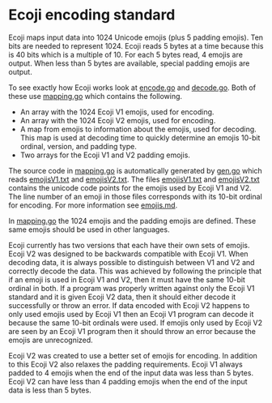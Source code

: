 # Ecoji encoding standard

Ecoji maps input data into 1024 Unicode emojis (plus 5 padding emojis).  Ten
bits are needed to represent 1024. Ecoji reads 5 bytes at a time because this
is 40 bits which is a multiple of 10.  For each 5 bytes read, 4 emojis are
output.  When less than 5 bytes are available, special padding emojis are
output.  

To see exactly how Ecoji works look at [encode.go](../encode.go) and
[decode.go](../decode.go).  Both of these use [mapping.go](../mapping.go) which
contains the following.

 * An array with the 1024 Ecoji V1 emojis, used for encoding.
 * An array with the 1024 Ecoji V2 emojis, used for encoding.
 * A map from emojis to information about the emojis, used for decoding.  This map is used at decoding time to quickly determine an emojis 10-bit ordinal, version, and padding type.
 * Two arrays for the Ecoji V1 and V2 padding emojis.

The source code in [mapping.go](../mapping.go) is automatically generated by
[gen.go](../gen.go) which reads [emojisV1.txt](../emojisV1.txt) and
[emojisV2.txt](../emojisV2.txt).  The files [emojisV1.txt](../emojisV1.txt) and
[emojisV2.txt](../emojisV2.txt) contains the unicode code points for the emojis
used by Ecoji V1 and V2.  The line number of an emoji in those files
corresponds with its 10-bit ordinal for encoding. For more information see
[emojis.md](emojis.md).

In [mapping.go](../mapping.go) the 1024 emojis and the padding emojis
are defined.  These same emojis should be used in other languages.

Ecoji currently has two versions that each have their own sets of emojis.
Ecoji V2 was designed to be backwards compatible with Ecoji V1.  When decoding
data, it is always possible to distinguish between V1 and V2 and correctly
decode the data.  This was achieved by following the principle that if an emoji
is used in Ecoji V1 and V2, then it must have the same 10-bit ordinal in both.
If a program was properly written against only the Ecoji V1 standard and it is
given Ecoji V2 data, then it should either decode it successfully or throw an
error.  If data encoded with Ecoji V2 happens to only used emojis used by Ecoji
V1 then an Ecoji V1 program can decode it because the same 10-bit ordinals were
used.  If emojis only used by Ecoji V2 are seen by an Ecoji V1 program then it
should throw an error because the emojis are unrecognized. 

Ecoji V2 was created to use a better set of emojis for encoding.  In addition to
this Ecoji V2 also relaxes the padding requirements.  Ecoji V1 always padded to 4
emojis when the end of the input data was less than 5 bytes.  Ecoji V2 can have
less than 4 padding emojis when the end of the input data is less than 5 bytes.

 
